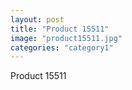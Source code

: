 ```yaml
---
layout: post
title: "Product 15511"
image: "product15511.jpg"
categories: "category1"
---
```

Product 15511
